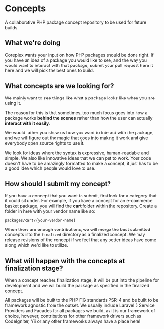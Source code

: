 # Concepts
A collaborative PHP package concept repository to be used for future builds.

What we're doing
----------------
Coreplex wants your input on how PHP packages should be done right. If you have an idea of a package you would like to see, and the way you would want to interact with that package, submit your pull request here it here and we will pick the best ones to build.

What concepts are we looking for?
---------------------------------
We mainly want to see things like what a package looks like when you are using it.

The reason for this is that sometimes, too much focus goes into how a package works **behind the scenes** rather than how the user can actually **interact with it easily**.

We would rather you show us how you want to interact with the package, and we will figure out the magic that goes into making it work and give everybody open source rights to use it.

We look for ideas where the syntax is expressive, human-readable and simple. We also like innovative ideas that we can put to work. Your code doesn't have to be amazingly formatted to make a concept, it just has to be a good idea which people would love to use.

How should I submit my concept?
-------------------------------
If you have a concept that you want to submit, first look for a category that it could sit under. For example, if you have a concept for an e-commerce basket package, you will find the **cart** folder within the repository. Create a folder in here with your vendor name like so:

`packages/cart/{your-vendor-name}`

When there are enough contributions, we will merge the best submitted concepts into the `finalized` directory as a finalized concept. We may release revisions of the concept if we feel that any better ideas have come along which we'd like to utilize.

What will happen with the concepts at finalization stage?
---------------------------------------------------------
When a concept reaches finalization stage, it will be put into the pipeline for development and we will build the package as specified in the finalized concept.

All packages will be built to the PHP FIG standards PSR-4 and be built to be framework agnostic from the outset. We usually include Laravel 5 Service Providers and Facades for all packages we build, as it is our framework of choice, however, contributions for other framework drivers such as CodeIgniter, Yii or any other frameworks always have a place here!
